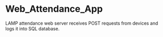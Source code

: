 # Web_Attendance_App
LAMP attendance web server receives POST requests from devices and logs it into SQL database. 
